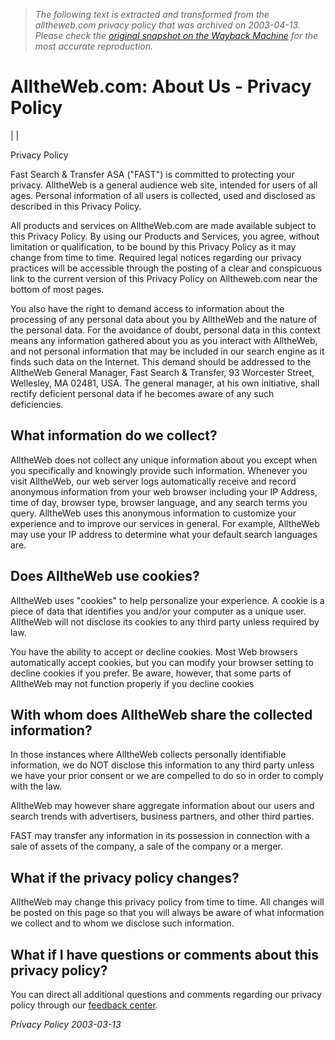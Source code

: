 > *The following text is extracted and transformed from the alltheweb.com privacy policy that was archived on 2003-04-13. Please check the [original snapshot on the Wayback Machine](https://web.archive.org/web/20030413192336id_/http%3A//www.alltheweb.com/info/about/privacy_policy.html) for the most accurate reproduction.*

# AlltheWeb.com: About Us - Privacy Policy

|  | 

Privacy Policy

Fast Search & Transfer ASA ("FAST") is committed to protecting your privacy. AlltheWeb is a general audience web site, intended for users of all ages. Personal information of all users is collected, used and disclosed as described in this Privacy Policy.

All products and services on AlltheWeb.com are made available subject to this Privacy Policy. By using our Products and Services, you agree, without limitation or qualification, to be bound by this Privacy Policy as it may change from time to time. Required legal notices regarding our privacy practices will be accessible through the posting of a clear and conspicuous link to the current version of this Privacy Policy on Alltheweb.com near the bottom of most pages.

You also have the right to demand access to information about the processing of any personal data about you by AlltheWeb and the nature of the personal data. For the avoidance of doubt, personal data in this context means any information gathered about you as you interact with AlltheWeb, and not personal information that may be included in our search engine as it finds such data on the Internet. This demand should be addressed to the AlltheWeb General Manager, Fast Search & Transfer, 93 Worcester Street, Wellesley, MA 02481, USA. The general manager, at his own initiative, shall rectify deficient personal data if he becomes aware of any such deficiencies.

## What information do we collect?

AlltheWeb does not collect any unique information about you except when you specifically and knowingly provide such information. Whenever you visit AlltheWeb, our web server logs automatically receive and record anonymous information from your web browser including your IP Address, time of day, browser type, browser language, and any search terms you query. AlltheWeb uses this anonymous information to customize your experience and to improve our services in general. For example, AlltheWeb may use your IP address to determine what your default search languages are.

## Does AlltheWeb use cookies?

AlltheWeb uses "cookies" to help personalize your experience. A cookie is a piece of data that identifies you and/or your computer as a unique user. AlltheWeb will not disclose its cookies to any third party unless required by law.

You have the ability to accept or decline cookies. Most Web browsers automatically accept cookies, but you can modify your browser setting to decline cookies if you prefer. Be aware, however, that some parts of AlltheWeb may not function properly if you decline cookies 

## With whom does AlltheWeb share the collected information?

In those instances where AlltheWeb collects personally identifiable information, we do NOT disclose this information to any third party unless we have your prior consent or we are compelled to do so in order to comply with the law.

AlltheWeb may however share aggregate information about our users and search trends with advertisers, business partners, and other third parties.

FAST may transfer any information in its possession in connection with a sale of assets of the company, a sale of the company or a merger.

## What if the privacy policy changes?

AlltheWeb may change this privacy policy from time to time. All changes will be posted on this page so that you will always be aware of what information we collect and to whom we disclose such information.

## What if I have questions or comments about this privacy policy?

You can direct all additional questions and comments regarding our privacy policy through our [feedback center](https://web.archive.org/info/contact/index.html).

_Privacy Policy 2003-03-13_
